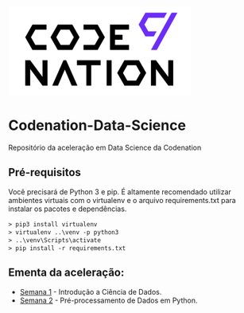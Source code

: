 ![](/semana-02/logo.png)
# Codenation-Data-Science
Repositório da aceleração em Data Science da Codenation

## Pré-requisitos


Você precisará de Python 3 e pip. É altamente recomendado utilizar ambientes virtuais com o virtualenv e o arquivo requirements.txt para instalar os pacotes e dependências.

```
> pip3 install virtualenv
> virtualenv ..\venv -p python3
> ..\venv\Scripts\activate
> pip install -r requirements.txt
```
## Ementa da aceleração:
* [Semana 1](/semana-02) - Introdução a Ciência de Dados.
* [Semana 2](/semana-02) - Pré-processamento de Dados em Python.
